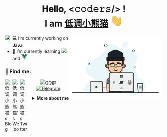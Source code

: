 <!-- 
### Hi there 👋

Here are some ideas to get you started:

- 🔭 I’m currently working on ...
- 🌱 I’m currently learning ...
- 👯 I’m looking to collaborate on ...
- 🤔 I’m looking for help with ...
- 💬 Ask me about ...
- 📫 How to reach me: ...
- 😄 Pronouns: ...
- ⚡ Fun fact: ...
-->

<h1 align="center">
  𝐇𝐞𝐥𝐥𝐨, &lt;𝚌𝚘𝚍𝚎𝚛𝚜/&gt; ! 
  <br/>
  I am <a target="_blank" href="https://github.com/java-aodeng">低调小熊猫</a>

  <a target="_blank">
      <img src="https://github.com/ozanisgor/ozanisgor/blob/master/Hi.gif" width="40px" />    
  </a>
</h1>

<a target="_blank">
  <a href="https://github.com/java-aodeng"><img align="right" height="200" width="300" alt="GIF" src="https://github.com/java-aodeng/java-aodeng/blob/master/image.gif"></a>
  <a href="https://github.com/java-aodeng"><img align="left" src="https://github-readme-stats.vercel.app/api?username=java-aodeng&show_icons=true" /></a>
</a>

- :computer: I’m currently working on **Java**
- :pushpin: I’m currently learning  <img height="20" src="https://golang.org/lib/godoc/images/go-logo-blue.svg"> and <img height="20" src="https://raw.githubusercontent.com/github/explore/80688e429a7d4ef2fca1e82350fe8e3517d3494d/topics/vue/vue.png">

### :mag_right: Find me:

[<img alt="低调小熊猫's Blog" align="left" width="24px" src="https://cdn.jsdelivr.net/npm/simple-icons@latest/icons/blogger.svg"/>](https://weibo.com/iloveyou3000)
[<img alt="低调小熊猫's Weibo" align="left" width="24px" src="https://cdn.jsdelivr.net/npm/simple-icons@latest/icons/sinaweibo.svg"/>](https://weibo.com/aodeng520)
[<img alt="低调小熊猫's Twitter" align="left" width="24px" src="https://cdn.jsdelivr.net/npm/simple-icons@latest/icons/twitter.svg"/>](https://twitter.com/java_aodeng)

<p align="center">
<a href="https://jq.qq.com/?_wv=1027&k=574chhz"><img alt="QQ群" src="https://img.shields.io/badge/chat-%E4%BD%8E%E8%B0%83%E5%B0%8F%E7%86%8A%E7%8C%ABQQ%E7%BE%A4-yellow.svg"/></a>
<a href="https://t.me/joinchat/LSsyBxVKLGEkF5MtIhg6TQ"><img alt="Telegram" src="https://img.shields.io/badge/telegram-%E4%BD%8E%E8%B0%83%E5%B0%8F%E7%86%8A%E7%8C%AB--%E5%AE%98%E6%96%B9%E9%83%A8%E8%90%BD-orange.svg"/></a>
</p>

<details align="right">
    <summary>
        <b>More about me</b>
    </summary>
<br>

<div align="left">

代理翻墙：低至7.2元/月，秒开YouTube 1080蓝光   
  
邮箱联系 java@aodeng.cc
    
